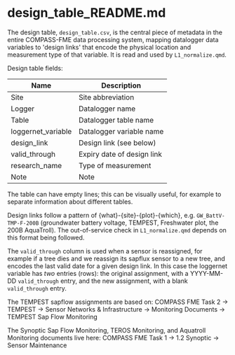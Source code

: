 # design_table_README.md

The design table, `design_table.csv`, is the central piece of metadata
in the entire COMPASS-FME data processing system, mapping datalogger data variables
to 'design links' that encode the physical location and measurement type of that
variable. It is read and used by `L1_normalize.qmd`.

Design table fields:

| Name               | Description                |
| ------------------ | -------------------------- |
| Site               | Site abbreviation          |
| Logger             | Datalogger name            |
| Table              | Datalogger table name      |
| loggernet_variable | Datalogger variable name   |
| design_link        | Design link (see below)    |
| valid_through      | Expiry date of design link |
| research_name      | Type of measurement        |
| Note               | Note                       |

The table can have empty lines; this can be visually useful, for example to 
separate information about different tables.

Design links follow a pattern of {what}-{site}-{plot}-{which}, e.g.
`GW_BattV-TMP-F-200B` (groundwater battery voltage, TEMPEST, Freshwater plot, the 200B AquaTroll).
The out-of-service check in `L1_normalize.qmd` depends on this format being followed.

The `valid_through` column is used when a sensor is reassigned, for example if a tree
dies and we reassign its sapflux sensor to a new tree, and encodes the last valid
date for a given design link. In this case the loggernet variable has _two_ entries
(rows): the original assignment, with a YYYY-MM-DD `valid_through` entry, and the new assignment,
with a blank `valid_through` entry.

The TEMPEST sapflow assignments are based on:
COMPASS FME Task 2 -> TEMPEST -> Sensor Networks & Infrastructure -> Monitoring Documents -> TEMPEST Sap Flow Monitoring

The Synoptic Sap Flow Monitoring, TEROS Monitoring, and Aquatroll Monitoring documents live here:
COMPASS FME Task 1 -> 1.2 Synoptic -> Sensor Maintenance
